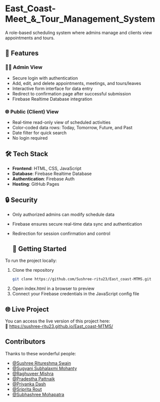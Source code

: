 # East_Coast-Meet_&_Tour_Management_System
A role-based scheduling system where admins manage and clients view appointments and tours.
## 🔧 Features

### 🧑‍💼 Admin View
- Secure login with authentication
- Add, edit, and delete appointments, meetings, and tours/leaves
- Interactive form interface for data entry
- Redirect to confirmation page after successful submission
- Firebase Realtime Database integration

### 🌐 Public (Client) View
- Real-time read-only view of scheduled activities
- Color-coded data rows: Today, Tomorrow, Future, and Past
- Date filter for quick search
- No login required

## 🛠️ Tech Stack

- **Frontend**: HTML, CSS, JavaScript
- **Database**: Firebase Realtime Database
- **Authentication**: Firebase Auth
- **Hosting**: GitHub Pages

## 🔒 Security

- Only authorized admins can modify schedule data
- Firebase ensures secure real-time data sync and authentication
- Redirection for session confirmation and control

  ## 🚀 Getting Started

To run the project locally:

1. Clone the repository  
   ```bash
   git clone https://github.com/Sushree-ritu23/East_coast-MTMS.git
2. Open index.html in a browser to preview
3. Connect your Firebase credentials in the JavaScript config file

## 🌐 Live Project

You can access the live version of this project here:  
🔗 https://sushree-ritu23.github.io/East_coast-MTMS/

## Contributors

Thanks to these wonderful people:

- [@Sushree Ritureshma Swain](https://github.com/Sushree-ritu23)
- [@Sugyani Subhalaxmi Mohanty](https://github.com/mohanty-sugyani)
- [@Raghuveer Mishra](https://github.com/mishra-raghuveer)
- [@Pradestha Pattnaik](https://github.com/pradestha)
- [@Priyanka Dash](https://github.com/PriyankaGit656)
- [@Sriprita Rout](https://github.com/sripritarout)
- [@Subhashree Mohapatra](https://github.com/sus-2003)



